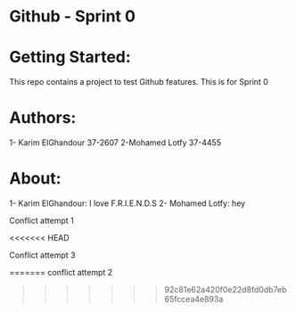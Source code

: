 # Github - Sprint 0

Getting Started:
=================
This repo contains a project to test Github features.
This is for Sprint 0

Authors:
=========
1- Karim ElGhandour 37-2607
2-Mohamed Lotfy     37-4455

About:
=======
1- Karim ElGhandour: I love F.R.I.E.N.D.S
2- Mohamed Lotfy:    hey 



Conflict attempt 1

<<<<<<< HEAD








Conflict attempt 3

=======
conflict attempt 2
>>>>>>> 92c81e62a420f0e22d8fd0db7eb65fccea4e893a

